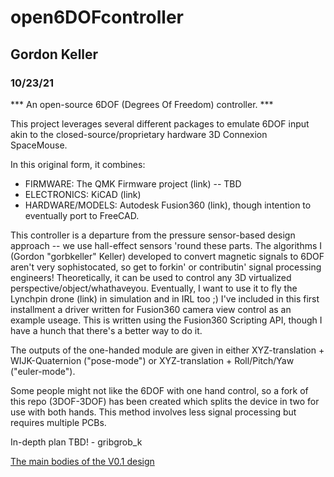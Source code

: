 # open6DOFcontroller
## Gordon Keller
### 10/23/21

*** An open-source 6DOF (Degrees Of Freedom) controller. ***

This project leverages several different packages to emulate 6DOF input akin to the closed-source/proprietary hardware 3D Connexion SpaceMouse.

In this original form, it combines:
* FIRMWARE: The QMK Firmware project (link) -- TBD
* ELECTRONICS: KiCAD (link)
* HARDWARE/MODELS: Autodesk Fusion360 (link), though intention to eventually port to FreeCAD.

This controller is a departure from the pressure sensor-based design approach -- we use hall-effect sensors 'round these parts. The algorithms I (Gordon "gorbkeller" Keller) developed to convert magnetic signals to 6DOF aren't very sophistocated, so get to forkin' or contributin' signal processing engineers!
Theoretically, it can be used to control any 3D virtualized perspective/object/whathaveyou. Eventually, I want to use it to fly the Lynchpin drone (link) in simulation and in IRL too ;)
I've included in this first installment a driver written for Fusion360 camera view control as an example useage. This is written using the Fusion360 Scripting API, though I have a hunch that there's a better way to do it.

The outputs of the one-handed module are given in either XYZ-translation + WIJK-Quaternion ("pose-mode") or XYZ-translation + Roll/Pitch/Yaw ("euler-mode"). 

Some people might not like the 6DOF with one hand control, so a fork of this repo (3DOF-3DOF) has been created which splits the device in two for use with both hands. This method involves less signal processing but requires multiple PCBs.

In-depth plan TBD! - gribgrob_k

[The main bodies of the V0.1 design](imgs/o6DOFc_V0.1)

